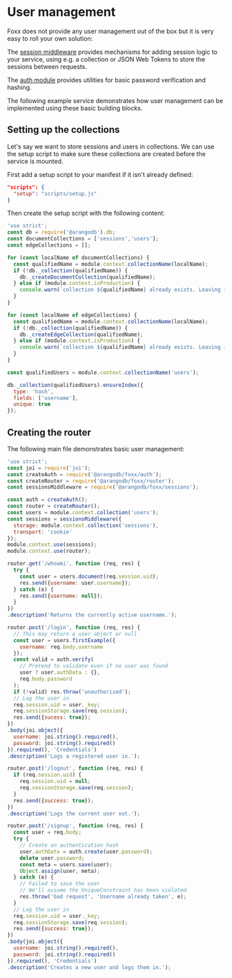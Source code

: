 User management
===============

Foxx does not provide any user management out of the box but it is very easy to roll your own solution:

The [session middleware](Sessions/README.md) provides mechanisms for adding session logic to your service, using e.g. a collection or JSON Web Tokens to store the sessions between requests.

The [auth module](Auth.md) provides utilities for basic password verification and hashing.

The following example service demonstrates how user management can be implemented using these basic building blocks.

Setting up the collections
--------------------------

Let's say we want to store sessions and users in collections. We can use the setup script to make sure these collections are created before the service is mounted.

First add a setup script to your manifest if it isn't already defined:

```json
"scripts": {
  "setup": "scripts/setup.js"
}
```

Then create the setup script with the following content:

```js
'use strict';
const db = require('@arangodb').db;
const documentCollections = ['sessions','users'];
const edgeCollections = [];

for (const localName of documentCollections) {
  const qualifiedName = module.context.collectionName(localName);
  if (!db._collection(qualifiedName)) {
    db._createDocumentCollection(qualifiedName);
  } else if (module.context.isProduction) {
    console.warn(`collection ${qualifiedName} already exists. Leaving it untouched.`)
  }
}

for (const localName of edgeCollections) {
  const qualifiedName = module.context.collectionName(localName);
  if (!db._collection(qualifiedName)) {
    db._createEdgeCollection(qualifiedName);
  } else if (module.context.isProduction) {
    console.warn(`collection ${qualifiedName} already exists. Leaving it untouched.`)
  }
}

const qualifiedUsers = module.context.collectionName('users');

db._collection(qualifiedUsers).ensureIndex({
  type: 'hash',
  fields: ['username'],
  unique: true
});
```

Creating the router
-------------------

The following main file demonstrates basic user management:

```js
'use strict';
const joi = require('joi');
const createAuth = require('@arangodb/foxx/auth');
const createRouter = require('@arangodb/foxx/router');
const sessionsMiddleware = require('@arangodb/foxx/sessions');

const auth = createAuth();
const router = createRouter();
const users = module.context.collection('users');
const sessions = sessionsMiddleware({
  storage: module.context.collection('sessions'),
  transport: 'cookie'
});
module.context.use(sessions);
module.context.use(router);

router.get('/whoami', function (req, res) {
  try {
    const user = users.document(req.session.uid);
    res.send({username: user.username});
  } catch (e) {
    res.send({username: null});
  }
})
.description('Returns the currently active username.');

router.post('/login', function (req, res) {
  // This may return a user object or null
  const user = users.firstExample({
    username: req.body.username
  });
  const valid = auth.verify(
    // Pretend to validate even if no user was found
    user ? user.authData : {},
    req.body.password
  );
  if (!valid) res.throw('unauthorized');
  // Log the user in
  req.session.uid = user._key;
  req.sessionStorage.save(req.session);
  res.send({sucess: true});
})
.body(joi.object({
  username: joi.string().required(),
  password: joi.string().required()
}).required(), 'Credentials')
.description('Logs a registered user in.');

router.post('/logout', function (req, res) {
  if (req.session.uid) {
    req.session.uid = null;
    req.sessionStorage.save(req.session);
  }
  res.send({success: true});
})
.description('Logs the current user out.');

router.post('/signup', function (req, res) {
  const user = req.body;
  try {
    // Create an authentication hash
    user.authData = auth.create(user.password);
    delete user.password;
    const meta = users.save(user);
    Object.assign(user, meta);
  } catch (e) {
    // Failed to save the user
    // We'll assume the UniqueConstraint has been violated
    res.throw('bad request', 'Username already taken', e);
  }
  // Log the user in
  req.session.uid = user._key;
  req.sessionStorage.save(req.session);
  res.send({success: true});
})
.body(joi.object({
  username: joi.string().required(),
  password: joi.string().required()
}).required(), 'Credentials')
.description('Creates a new user and logs them in.');
```
